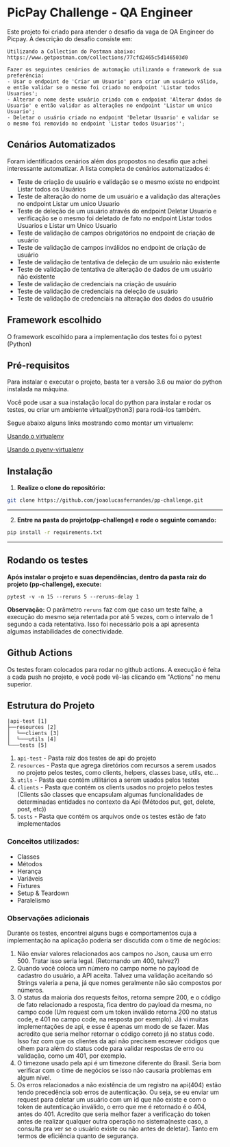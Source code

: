 # PicPay Challenge - QA Engineer

Este projeto foi criado para atender o desafio da vaga de QA Engineer do Picpay. A descrição do desafio consiste em:

```
Utilizando a Collection do Postman abaixo:
https://www.getpostman.com/collections/77cfd2465c5d146503d0

Fazer os seguintes cenários de automação utilizando o framework de sua preferência:
- Usar o endpoint de 'Criar um Usuario' para criar um usuário válido, e então validar se o mesmo foi criado no endpoint 'Listar todos Usuarios';
- Alterar o nome deste usuário criado com o endpoint 'Alterar dados do Usuario' e então validar as alterações no endpoint 'Listar um unico Usuario';
- Deletar o usuário criado no endpoint 'Deletar Usuario' e validar se o mesmo foi removido no endpoint 'Listar todos Usuarios'';
```

## Cenários Automatizados
Foram identificados cenários além dos propostos no desafio que achei interessante automatizar. A lista completa de cenários automatizados é:

- Teste de criação de usuário e validação se o mesmo existe no endpoint Listar todos os Usuários
- Teste de alteração do nome de um usuário e a validação das alterações no endpoint Listar um unico Usuario
- Teste de deleção de um usuário através do endpoint Deletar Usuario e verificação se o mesmo foi deletado de fato no endpoint Listar todos Usuarios e Listar um Unico Usuario
- Teste de validação de campos obrigatórios no endpoint de criação de usuário
- Teste de validação de campos inválidos no endpoint de criação de usuário
- Teste de validação de tentativa de deleção de um usuário não existente
- Teste de validação de tentativa de alteração de dados de um usuário não existente
- Teste de validação de credenciais na criação de usuário
- Teste de validação de credenciais na deleção de usuário
- Teste de validação de credenciais na alteração dos dados do usuário

## Framework escolhido

O framework escolhido para a implementação dos testes foi o pytest (Python)

## Pré-requisitos

Para instalar e executar o projeto, basta ter a versão 3.6 ou maior do python instalada na máquina.

Você pode usar a sua instalação local do python para instalar e rodar os testes, ou criar um ambiente virtual(python3) para rodá-los também.

Segue abaixo alguns links mostrando como montar um virtualenv:

[Usando o virtualenv](https://gist.github.com/Geoyi/d9fab4f609e9f75941946be45000632b)

[Usando o pyenv-virtualenv](https://www.liquidweb.com/kb/how-to-install-pyenv-virtualenv-on-ubuntu-18-04/)


## Instalação

1. **Realize o clone do repositório:**

 ```sh
 git clone https://github.com/joaolucasfernandes/pp-challenge.git
```

***
2. **Entre na pasta do projeto(pp-challenge) e rode o seguinte comando:**

```sh
pip install -r requirements.txt
```

***

## Rodando os testes

**Após instalar o projeto e suas dependências, dentro da pasta raiz do projeto (pp-challenge), execute:**

 `pytest -v -n 15 --reruns 5 --reruns-delay 1` 

 **Observação:** O parâmetro `reruns` faz com que caso um teste falhe, a execução do mesmo seja retentada por até 5 vezes, com o intervalo de 1 segundo a cada retentativa. Isso foi necessário pois a api apresenta algumas instabilidades de conectividade.

## Github Actions
Os testes foram colocados para rodar no github actions. A execução é feita a cada push no projeto, e você pode vê-las clicando em "Actions" no menu superior.

## Estrutura do Projeto
```
|api-test [1]  
├──resources [2]  
│  └──clients [3] 
│  └───utils [4] 
└───tests [5]
```
1. `api-test` - Pasta raiz dos testes de api do projeto
2. `resources` - Pasta que agrega diretórios com recursos a serem usados no projeto pelos testes, como clients, helpers, classes base, utils, etc...
3. `utils` - Pasta que contém utilitários a serem usados pelos testes
4. `clients` - Pasta que contém os clients usados no projeto pelos testes (Clients são classes que encapsulam algumas funcionalidades de determinadas entidades no contexto da Api (Métodos put, get, delete, post, etc))
5. `tests` - Pasta que contém os arquivos onde os testes estão de fato implementados 

### Conceitos utilizados:
- Classes
- Métodos 
- Herança
- Variáveis
- Fixtures
- Setup & Teardown
- Paralelismo

### Observações adicionais
Durante os testes, encontrei alguns bugs  e comportamentos cuja a implementação na aplicação poderia ser discutida com o time de negócios:

1. Não enviar valores relacionados aos campos no Json, causa um erro 500. Tratar isso seria legal. (Retornando um 400, talvez?)
2. Quando você coloca um número no campo nome no payload de cadastro do usuário, a API aceita. Talvez uma validação aceitando só Strings valeria a pena, já que nomes geralmente não são compostos por números.
3. O status da maioria dos requests feitos, retorna sempre 200, e o código de fato relacionado a resposta, fica dentro do payload da mesma, no campo code (Um request com um token inválido retorna 200 no status code, e 401 no campo code, na resposta por exemplo). Já vi muitas implementações de api, e esse é apenas um modo de se fazer. Mas acredito que seria melhor retornar o código correto já no status code. Isso faz com que os clientes da api não precisem escrever códigos que olhem para além do status code para validar respostas de erro ou validação, como um 401, por exemplo. 
5. O timezone usado pela api é um timezone diferente do Brasil. Seria bom verificar com o time de negócios se isso não causaria problemas em algum nível.
6. Os erros relacionados a não existência de um registro na api(404) estão tendo precedência sob erros de autenticação. Ou seja, se eu enviar um request para deletar um usuário com um id que não existe e com o token de autenticação inválido, o erro que me é retornado é o 404, antes do 401. Acredito que seria melhor fazer a verificação do token antes de realizar qualquer outra operação no sistema(neste caso, a consulta pra ver se o usuário existe ou não antes de deletar). Tanto em termos de eficiência quanto de segurança.

